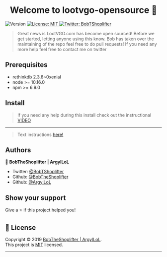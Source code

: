 <h1 align="center">Welcome to lootvgo-opensource 👋</h1>
<p>
  <img alt="Version" src="https://img.shields.io/badge/version-1.0.1-blue.svg?cacheSeconds=2592000" />
  <a href="https://github.com/ArgylLoL/lootvgo-opensource/blob/master/LICENSE">
    <img alt="License: MIT" src="https://img.shields.io/badge/License-MIT-yellow.svg" target="_blank" />
  </a>
  <a href="https://twitter.com/BobTShoplifter">
    <img alt="Twitter: BobTShoplifter" src="https://img.shields.io/twitter/follow/BobTShoplifter.svg?style=social" target="_blank" />
  </a>
</p>


> Great news is LootVGO.com has become open sourced! Before we get started, letting anyone using this know. Bob has taken over the maintaining of the repo feel free to do pull requests! If you need any more help feel free to contact me on twitter

## Prerequisites

* rethinkdb 2.3.6~0xenial
* node >= 10.16.0
* npm >= 6.9.0

## Install

> If you need any help during this install check out the instructional [VIDEO](https://youtube.com)
***
> Text instructions [here!](https://github.com/BobTheShoplifter/lootvgo-opensource/blob/master/instructions.md)


## Authors

👤 **BobTheShoplifter | ArgylLoL**

* Twitter: [@BobTShoplifter](https://twitter.com/BobTShoplifter)
* Github: [@BobTheShoplifter](https://github.com/BobTheShoplifter)
* Github: [@ArgylLoL](https://github.com/ArgylLoL)

## Show your support

Give a ⭐️ if this project helped you!

## 📝 License

Copyright © 2019 [BobTheShoplifter | ArgylLoL](https://github.com/BobTheShoplifter).<br />
This project is [MIT](https://github.com/ArgylLoL/lootvgo-opensource/blob/master/LICENSE) licensed.

***

